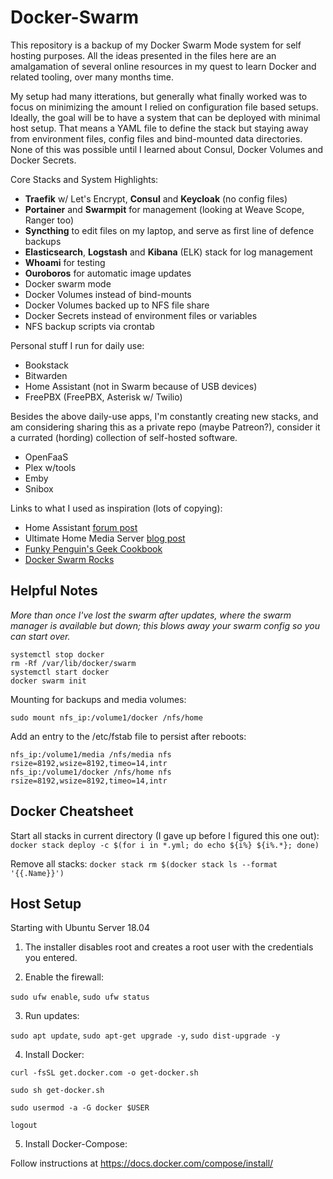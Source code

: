 # Docker-Swarm

This repository is a backup of my Docker Swarm Mode system for self hosting purposes. All the ideas presented in the files here are an amalgamation of several online resources in my quest to learn Docker and related tooling, over many months time.

My setup had many itterations, but generally what finally worked was to focus on minimizing the amount I relied on configuration file based setups.  Ideally, the goal will be to have a system that can be deployed with minimal host setup.  That means a YAML file to define the stack but staying away from environment files, config files and bind-mounted data directories.  None of this was possible until I learned about Consul, Docker Volumes and Docker Secrets.

Core Stacks and System Highlights:

- **Traefik** w/ Let's Encrypt, **Consul** and **Keycloak** (no config files)
- **Portainer** and **Swarmpit** for management (looking at Weave Scope, Ranger too)
- **Syncthing** to edit files on my laptop, and serve as first line of defence backups
- **Elasticsearch**, **Logstash** and **Kibana** (ELK) stack for log management
- **Whoami** for testing
- **Ouroboros** for automatic image updates
- Docker swarm mode
- Docker Volumes instead of bind-mounts
- Docker Volumes backed up to NFS file share
- Docker Secrets instead of environment files or variables
- NFS backup scripts via crontab

Personal stuff I run for daily use:

- Bookstack
- Bitwarden
- Home Assistant (not in Swarm because of USB devices)
- FreePBX (FreePBX, Asterisk w/ Twilio)

Besides the above daily-use apps, I'm constantly creating new stacks, and am considering sharing this as a private repo (maybe Patreon?), consider it a currated (hording) collection of self-hosted software.

- OpenFaaS 
- Plex w/tools 
- Emby
- Snibox

Links to what I used as inspiration (lots of copying):

- Home Assistant [forum post](https://community.home-assistant.io/t/my-docker-stack/43548)
- Ultimate Home Media Server [blog post](https://www.smarthomebeginner.com/docker-home-media-server-2018-basic/)
- [Funky Penguin's Geek Cookbook](https://geek-cookbook.funkypenguin.co.nz/)
- [Docker Swarm Rocks](https://dockerswarm.rocks/)

## Helpful Notes
*More than once I've lost the swarm after updates, where the swarm manager is available but down; this blows away your swarm config so you can start over.*
```
systemctl stop docker
rm -Rf /var/lib/docker/swarm
systemctl start docker
docker swarm init
```
Mounting for backups and media volumes:
```sudo mount nfs_ip:/volume1/media /nfs/media
sudo mount nfs_ip:/volume1/docker /nfs/home
```
Add an entry to the /etc/fstab file to persist after reboots:
```
nfs_ip:/volume1/media /nfs/media nfs rsize=8192,wsize=8192,timeo=14,intr
nfs_ip:/volume1/docker /nfs/home nfs rsize=8192,wsize=8192,timeo=14,intr
```

## Docker Cheatsheet

Start all stacks in current directory (I gave up before I figured this one out):
 `docker stack deploy -c $(for i in *.yml; do echo ${i%} ${i%.*}; done)`

Remove all stacks:
`docker stack rm $(docker stack ls --format '{{.Name}}')`


## Host Setup

Starting with Ubuntu Server 18.04

1. The installer disables root and creates a root user with the credentials you entered.

2. Enable the firewall:

`sudo ufw enable`, `sudo ufw status`

3. Run updates:

`sudo apt update`, `sudo apt-get upgrade -y`, `sudo dist-upgrade -y`

4. Install Docker:

`curl -fsSL get.docker.com -o get-docker.sh`

`sudo sh get-docker.sh`

`sudo usermod -a -G docker $USER`

`logout`

5. Install Docker-Compose:

Follow instructions at https://docs.docker.com/compose/install/


